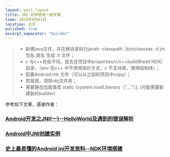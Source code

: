 ```yaml
---
layout: post_layout
title: JNI 初学使用一般步骤
time: 2015年6月01日
location: 北京
pulished: true
excerpt_separator: "builder"
---
```


> * 新建java文件，并在根目录执行javah -classpath .\bin\classses -d jni 包名.类名 生成 .h 文件；
> * c 与c++有些不同，首先在项目中properties/c/c++build中add NDK/ 目录，（env 在c++ 中不使用指针方式，c 不支持类，使用结构体）；
> * 配置Android.mk 文件（可以从之前的项目中copy）；
> * 若报错，清除obj文件夹；
> * 需要静态加载类库 static {system.loadLiberary（"...."）};
(可能需要新建新的builder)

参考如下文章，感谢作者：
### [Android开发之JNI(一)--HelloWorld及遇到的错误解析](http://blog.csdn.net/yangdev/article/details/41313533)

### [Android中JNI创建实例](http://blog.csdn.net/wikiday/article/details/42403953)

### [史上最易懂的Android jni开发资料--NDK环境搭建](http://www.cnblogs.com/yejiurui/p/3476565.html)




